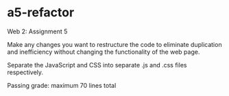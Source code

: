 a5-refactor
===========

Web 2: Assignment 5

Make any changes you want to restructure the code to eliminate duplication and inefficiency without changing the functionality of the web page.

Separate the JavaScript and CSS into separate .js and .css files respectively.

Passing grade: maximum 70 lines total
